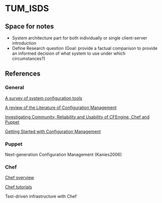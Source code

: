 # TUM_ISDS
## Space for notes

* System architecture part for both individually or single client-server introduction
* Define Research question (Goal: provide a factual comparison to provide an informed decision of what system to use under which circumstances?)



## References
### General
[A survey of system configuration tools](https://www.usenix.net/legacy/events/lisa10/tech/full_papers/Delaet.pdf)

[A review of the Literature of Configuration Management](https://pdfs.semanticscholar.org/cac9/7c169082b437cc5d84b453892f3203d5ebd0.pdf)

[Investigating Community, Reliability and Usability of CFEngine, Chef and Puppet](https://www.duo.uio.no/bitstream/handle/10852/9083/pandey.pdf?sequence=2&isAllowed=y)

[Getting Started with Configuration Management](https://www.usenix.org/legacy/publications/login/2011-04/openpdfs/Lueninghoener.pdf)

### Puppet

Next-generation Configuration Management (Kanies2006)





### Chef
[Chef overview](https://docs.chef.io/chef_overview.html)

[Chef tutorials](https://learn.chef.io/#/)

Test-driven infrastructure with Chef
